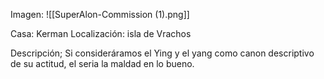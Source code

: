 Imagen:
	![[SuperAlon-Commission (1).png]]


Casa: Kerman
Localización: isla de Vrachos

Descripción; 
Si consideráramos el Ying y el yang como canon descriptivo de su actitud, el seria la maldad en lo bueno. 